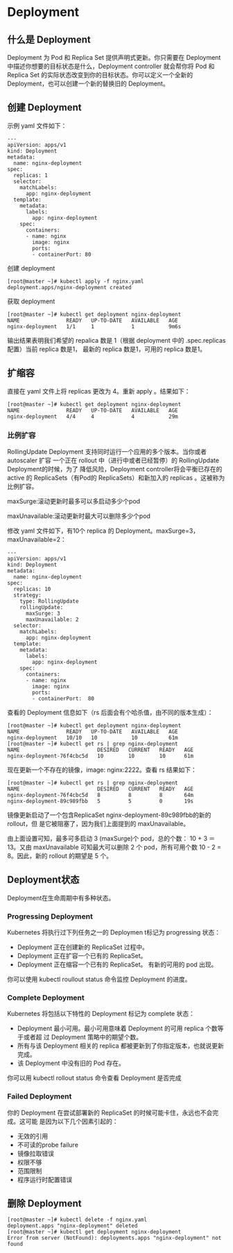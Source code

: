 # Deployment

## 什么是 Deployment

Deployment 为 Pod 和 Replica Set 提供声明式更新。你只需要在 Deployment 中描述你想要的目标状态是什么，Deployment controller 就会帮你将 Pod 和 Replica Set 的实际状态改变到你的目标状态。你可以定义一个全新的Deployment，也可以创建一个新的替换旧的 Deployment。

## 创建 Deployment

示例 yaml 文件如下：

```
---
apiVersion: apps/v1 
kind: Deployment
metadata:
  name: nginx-deployment
spec:
  replicas: 1
  selector:
    matchLabels:
      app: nginx-deployment
  template:
    metadata:
      labels:
        app: nginx-deployment
    spec:
      containers:
      - name: nginx
        image: nginx
        ports:
        - containerPort: 80
```

创建 deployment

```
[root@master ~]# kubectl apply -f nginx.yaml 
deployment.apps/nginx-deployment created
```

获取 deployment

```
[root@master ~]# kubectl get deployment nginx-deployment
NAME               READY   UP-TO-DATE   AVAILABLE   AGE
nginx-deployment   1/1     1            1           9m6s

```

输出结果表明我们希望的 repalica 数是 1（根据 deployment 中的 .spec.replicas 配置）当前 replica 数是1， 最新的 replica 数是1，可用的 replica 数是1。

## 扩缩容

直接在 yaml 文件上将 replicas 更改为 4。重新 apply 。结果如下：

```
[root@master ~]# kubectl get deployment nginx-deployment
NAME               READY   UP-TO-DATE   AVAILABLE   AGE
nginx-deployment   4/4     4            4           29m
```

### 比例扩容

RollingUpdate Deployment 支持同时运行一个应用的多个版本。当你或者 autoscaler 扩容 一个正在 rollout 中（进行中或者已经暂停）的 RollingUpdate  Deployment的时候，为了 降低风险，Deployment controller将会平衡已存在的 active 的 ReplicaSets（有Pod的 ReplicaSets）和新加入的 replicas 。这被称为比例扩容。

maxSurge:滚动更新时最多可以多启动多少个pod

maxUnavailable:滚动更新时最大可以删除多少个pod

修改 yaml 文件如下，有10个 replica 的 Deployment。maxSurge=3，maxUnavailable=2：

```
---
apiVersion: apps/v1 
kind: Deployment
metadata:
  name: nginx-deployment
spec:
  replicas: 10
  strategy:
    type: RollingUpdate
    rollingUpdate:
      maxSurge: 3
      maxUnavailable: 2
  selector:
    matchLabels:
      app: nginx-deployment
  template:
    metadata:
      labels:
        app: nginx-deployment
    spec:
      containers:
      - name: nginx
        image: nginx
        ports:
        - containerPort:  80
```

查看的 Deployment 信息如下（rs 后面会有个哈杀值，由不同的版本生成）：

```
[root@master ~]# kubectl get deployment nginx-deployment
NAME               READY   UP-TO-DATE   AVAILABLE   AGE
nginx-deployment   10/10   10           10          61m
[root@master ~]# kubectl get rs | grep nginx-deployment
NAME                         DESIRED   CURRENT   READY   AGE
nginx-deployment-76f4cbc5d   10        10        10      61m
```

现在更新一个不存在的镜像，image: nginx:2222。查看 rs 结果如下：

```
[root@master ~]# kubectl get rs | grep nginx-deployment
NAME                         DESIRED   CURRENT   READY   AGE
nginx-deployment-76f4cbc5d   8         8         8       64m
nginx-deployment-89c989fbb   5         5         0       19s
```

镜像更新启动了一个包含ReplicaSet nginx-deployment-89c989fbb的新的rollout，但 是它被阻塞了，因为我们上面提到的 maxUnavailable。

由上面设置可知，最多可多启动 3 (maxSurge)个 pod，总的个数： 10 + 3 ＝ 13。又由 maxUnavailable 可知最大可以删除 2 个 pod，所有可用个数 10 - 2 = 8。因此，新的 rollout 的期望是 5 个。

## Deployment状态

Deployment在生命周期中有多种状态。

### Progressing Deployment

Kubernetes 将执行过下列任务之一的 Deploymen t标记为 progressing 状态：

+ Deployment 正在创建新的 ReplicaSet 过程中。 
+ Deployment 正在扩容一个已有的 ReplicaSet。
+ Deployment 正在缩容一个已有的 ReplicaSet。 有新的可用的 pod 出现。

你可以使用 kubectl roullout status 命令监控 Deployment 的进度。

### Complete Deployment

Kubernetes 将包括以下特性的 Deployment 标记为 complete 状态：

+ Deployment 最小可用。最小可用意味着 Deployment 的可用 replica 个数等于或者超 过 Deployment 策略中的期望个数。
+ 所有与该 Deployment 相关的 replica 都被更新到了你指定版本，也就说更新完成。
+ 该 Deployment 中没有旧的 Pod 存在。

你可以用 kubectl rollout status 命令查看 Deployment 是否完成

### Failed Deployment

你的 Deployment 在尝试部署新的 ReplicaSet 的时候可能卡住，永远也不会完成。这可能 是因为以下几个因素引起的：

+ 无效的引用 
+ 不可读的probe failure 
+ 镜像拉取错误 
+ 权限不够 
+ 范围限制
+ 程序运行时配置错误

## 删除 Deployment

```
[root@master ~]# kubectl delete -f nginx.yaml 
deployment.apps "nginx-deployment" deleted
[root@master ~]# kubectl get deployment nginx-deployment
Error from server (NotFound): deployments.apps "nginx-deployment" not found
```
